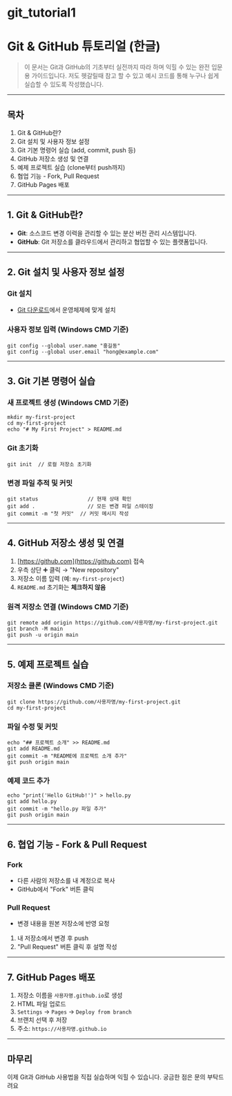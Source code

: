 # git_tutorial1

# Git & GitHub 튜토리얼 (한글)

> 이 문서는 Git과 GitHub의 기초부터 실전까지 따라 하며 익힐 수 있는 완전 입문용 가이드입니다.
> 저도 헷갈릴때 참고 할 수 있고 예시 코드를 통해 누구나 쉽게 실습할 수 있도록 작성했습니다.
---

## 목차

1. Git & GitHub란?
2. Git 설치 및 사용자 정보 설정
3. Git 기본 명령어 실습 (add, commit, push 등)
4. GitHub 저장소 생성 및 연결
5. 예제 프로젝트 실습 (clone부터 push까지)
6. 협업 기능 - Fork, Pull Request
7. GitHub Pages 배포

---

## 1. Git & GitHub란?

- **Git**: 소스코드 변경 이력을 관리할 수 있는 분산 버전 관리 시스템입니다.
- **GitHub**: Git 저장소를 클라우드에서 관리하고 협업할 수 있는 플랫폼입니다.

---

## 2. Git 설치 및 사용자 정보 설정

### Git 설치
- [Git 다운로드](https://git-scm.com/)에서 운영체제에 맞게 설치

### 사용자 정보 입력 (Windows CMD 기준)
```
git config --global user.name "홍길동"
git config --global user.email "hong@example.com"
```

---

## 3. Git 기본 명령어 실습

### 새 프로젝트 생성 (Windows CMD 기준)
```
mkdir my-first-project
cd my-first-project
echo "# My First Project" > README.md
```

### Git 초기화
```
git init  // 로컬 저장소 초기화
```

### 변경 파일 추적 및 커밋
```
git status                // 현재 상태 확인
git add .                 // 모든 변경 파일 스테이징
git commit -m "첫 커밋"  // 커밋 메시지 작성
```

---

## 4. GitHub 저장소 생성 및 연결

1. [https://github.com](https://github.com) 접속
2. 우측 상단 ➕ 클릭 → "New repository"
3. 저장소 이름 입력 (예: `my-first-project`)
4. `README.md` 초기화는 **체크하지 않음**

### 원격 저장소 연결 (Windows CMD 기준)
```
git remote add origin https://github.com/사용자명/my-first-project.git
git branch -M main
git push -u origin main
```

---

## 5. 예제 프로젝트 실습

### 저장소 클론 (Windows CMD 기준)
```
git clone https://github.com/사용자명/my-first-project.git
cd my-first-project
```

### 파일 수정 및 커밋
```
echo "## 프로젝트 소개" >> README.md
git add README.md
git commit -m "README에 프로젝트 소개 추가"
git push origin main
```

### 예제 코드 추가
```
echo "print('Hello GitHub!')" > hello.py
git add hello.py
git commit -m "hello.py 파일 추가"
git push origin main
```

---

## 6. 협업 기능 - Fork & Pull Request

### Fork
- 다른 사람의 저장소를 내 계정으로 복사
- GitHub에서 "Fork" 버튼 클릭

### Pull Request
- 변경 내용을 원본 저장소에 반영 요청
1. 내 저장소에서 변경 후 push
2. "Pull Request" 버튼 클릭 후 설명 작성

---

## 7. GitHub Pages 배포

1. 저장소 이름을 `사용자명.github.io`로 생성
2. HTML 파일 업로드
3. `Settings` → `Pages` → `Deploy from branch`
4. 브랜치 선택 후 저장
5. 주소: `https://사용자명.github.io`

---

## 마무리

이제 Git과 GitHub 사용법을 직접 실습하며 익힐 수 있습니다. 
궁금한 점은 문의 부탁드려요 
